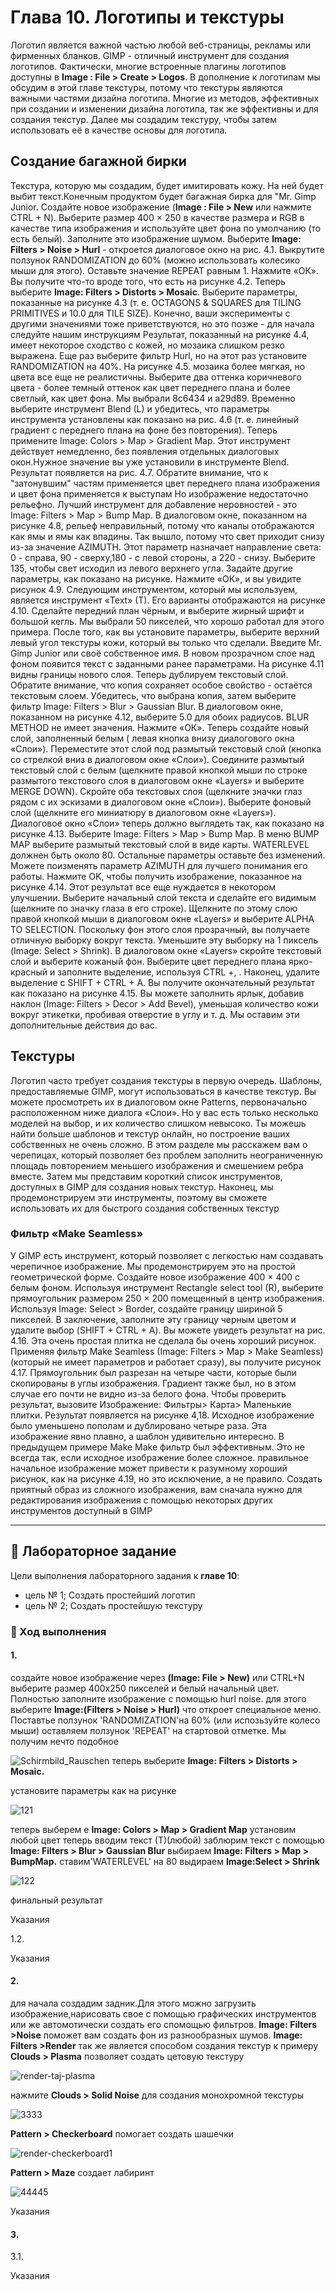 # Глава 10. Логотипы и текстуры

Логотип является важной частью любой веб-страницы,
рекламы или фирменных бланков. GIMP - отличный
инструмент для создания логотипов. Фактически, многие встроенные
плагины логотипов доступны в __Image : File >
Create > Logos__. В дополнение к логотипам мы обсудим в
этой главе текстуры, потому что текстуры являются важными
частями дизайна логотипа. Многие из методов, эффективных 
при создании и изменении дизайна логотипа, так же эффективны и для
создания текстур. Далее мы создадим текстуру, чтобы 
затем использовать её в качестве основы для логотипа.

## Создание багажной бирки

Текстура, которую мы создадим, будет имитировать
кожу. На ней будет выбит текст.Конечным продуктом 
будет багажная бирка для "Mr. Gimp Junior.
Создайте новое изображение (__Image : File > New__ или
нажмите CTRL + N). Выберите размер 400 × 250 в качестве размера
и RGB в качестве типа изображения и используйте цвет фона 
по умолчанию (то есть белый).
Заполните это изображение шумом. Выберите __Image:
Filters > Noise > Hurl__ - откроется диалоговое окно
на рис. 4.1. Выкрутите ползунок RANDOMIZATION
до 60% (можно использовать колесико мыши для этого).
Оставьте значение REPEAT равным 1.
Нажмите «ОК». Вы получите что-то вроде того, что есть на рисунке 4.2.
Теперь выберите __Image: Filters > Distorts > Mosaic__.
Выберите параметры, показанные на рисунке 4.3
(т. е. OCTAGONS & SQUARES для TILING PRIMITIVES
и 10.0 для TILE SIZE). Конечно, ваши
эксперименты с другими значениями тоже приветствуются, 
но это позже - для начала следуйте нашим инструкциям
Результат, показанный на рисунке 4.4, имеет некоторое
сходство с кожей, но мозаика слишком
резко выражена. Еще раз выберите фильтр Hurl, но на этот раз установите RANDOMIZATION на 40%. На
рисунке 4.5. мозаика более мягкая, но
цвета все еще не реалистичны.
Выберите два оттенка коричневого цвета - более темный оттенок
как цвет переднего плана и более светлый, как
цвет фона. Мы выбрали 8c6434 и
a29d89. Временно выберите инструмент Blend (L)
и убедитесь, что параметры инструмента установлены как показано
на рис. 4.6 (т. е. линейный градиент с переднего плана
на фоне без повторения).
Теперь примените Image: Colors > Map > Gradient
Map. Этот инструмент действует немедленно, без
появления отдельных диалоговых окон.Нужное значение вы уже установили
в инструменте Blend. Результат появляется
на рис. 4.7. Обратите внимание, что к "затонувшим" частям 
применяется цвет переднего плана изображения и
цвет фона применяется к выступам
Но изображение недостаточно рельефно. Лучший инструмент для
добавление неровностей - это Image: Filters > Map > Bump Map.
В диалоговом окне, показанном на рисунке 4.8,
рельеф неправильный, потому что каналы отображаются как
ямы и ямы как впадины. Так вышло,
потому что свет приходит снизу из-за
значение AZIMUTH. Этот параметр назначает
направление света: 0 - справа, 90 -
сверху,180 - с левой стороны, а 220 - снизу. 
Выберите 135, чтобы свет исходил из
левого верхнего угла. Задайте другие параметры,
как показано на рисунке. Нажмите «ОК», и вы увидите рисунок 4.9.
Следующим инструментом, который мы используем, является инструмент «Text» (T).
Его варианты отображаются на рисунке 4.10. Сделайте передний план
чёрным, и выберите жирный шрифт
и большой кегль. Мы выбрали 50 пикселей, что
хорошо работал для этого примера. После того, как вы установите параметры, выберите
верхний левый угол текстуры кожи, который вы
только что сделали. Введите Mr. Gimp Junior или своё 
собственное имя. В новом прозрачном слое над фоном появится
текст с заданными ранее параметрами. На рисунке 4.11 видны
границы нового слоя.
Теперь дублируем текстовый слой. Обратите внимание, что копия сохраняет особое
свойство - остаётся текстовым слоем. Убедитесь, что выбрана копия, затем выберите фильтр Image: Filters > Blur > Gaussian Blur.
В диалоговом окне, показанном на рисунке 4.12, выберите 5.0
для обоих радиусов. BLUR METHOD не имеет значения. Нажмите «ОК».
Теперь создайте новый слой, заполненный белым (
левая кнопка внизу диалогового окна «Слои»).
Переместите этот слой под размытый текстовый слой
(кнопка со стрелкой вниз в диалоговом окне «Слои»).
Соедините размытый текстовый слой с белым
(щелкните правой кнопкой мыши по строке размытого текстового слоя в
диалоговом окне «Layers» и выберите MERGE DOWN).
Скройте оба текстовых слоя (щелкните значки глаз рядом с их эскизами в диалоговом окне «Слои»). Выберите
фоновый слой (щелкните его миниатюру в
диалоговом окне «Layers»). Диалоговое окно «Слои» теперь должно выглядеть так, как показано на рисунке
4.13. Выберите Image: Filters > Map > Bump
Map. В меню BUMP MAP выберите
размытый текстовый слой в виде карты. WATERLEVEL
должнен быть около 80. Остальные параметры оставьте без изменений. 
Можете поизменять параметр AZIMUTH для лучшего понимания его работы. Нажмите OK, чтобы получить изображение, показанное на рисунке 4.14.
Этот результат все еще нуждается в некотором улучшении.
Выберите начальный слой текста и сделайте его видимым
(щелкните по значку глаза в его строке). Щелкните по этому слою правой кнопкой мыши
в диалоговом окне «Layers» и выберите ALPHA TO
SELECTION. Поскольку фон этого слоя
прозрачный, вы получаете отличную выборку вокруг
текста. Уменьшите эту выборку на 1 пиксель (Image:
Select > Shrink).
В диалоговом окне «Layers» скройте текстовый слой и
выберите кожаный фон. Выберите цвет переднего плана ярко-красный и заполните выделение,
используя CTRL +, . Наконец, удалите выделение
с SHIFT + CTRL + A. Вы получите окончательный результат
как показано на рисунке 4.15.
Вы можете заполнить ярлык, добавив
наклон (Image: Filters > Decor > Add Bevel), уменьшая
количество кожи вокруг этикетки,
пробивая отверстие в углу и т. д. Мы
оставим эти дополнительные действия до вас.

## Текстуры

Логотип часто требует создания текстуры в первую очередь.
Шаблоны, предоставляемые GIMP, могут использоваться в качестве текстур.
Вы можете просмотреть их в диалоговом окне
Patterns, первоначально расположенном ниже диалога «Слои».
Но у вас есть только несколько моделей на выбор, и их количество слишком невысоко. Ты можешь найти
больше шаблонов и текстур онлайн, но построение
ваших собственных не очень сложно.
В этом разделе мы расскажем вам о черепицах,
который позволяет без проблем заполнить неограниченную площадь
повторением меньшего изображения и смешением
ребра вместе. Затем мы представим короткий список
инструментов, доступных в GIMP для создания новых
текстур. Наконец, мы продемонстрируем эти инструменты, поэтому
вы сможете использовать их для быстрого создания собственных текстур

### Фильтр «Make Seamless»

У GIMP есть инструмент, который позволяет с легкостью нам создавать черепичное
изображение. Мы продемонстрируем это на простой
геометрической форме. Создайте новое изображение 400 × 400
с белым фоном. Используя инструмент Rectangle
select tool (R), выберите прямоугольник размером 250 × 200
помещенный в центр изображения. Используя Image: Select >
Border, создайте границу шириной 5 пикселей. В заключение,
заполните эту границу черным цветом и удалите
выбор (SHIFT + CTRL + A). Вы можете увидеть результат на рис. 4.16.
Эта очень простая плитка не сделала бы очень
хороший рисунок. Применяя фильтр Make Seamless
(Image: Filters > Map > Make Seamless)
(который не имеет параметров и работает сразу),
вы получите рисунок 4.17. Прямоугольник был разрезан на четыре части, которые были скопированы в
углы изображения. Градиент также был, но в этом случае его почти
не видно из-за белого фона.
Чтобы проверить результат, вызовите Изображение: Фильтры>
Карта> Маленькие плитки. Результат появляется на рисунке
4,18. Исходное изображение было уменьшено пополам и дублировано четыре раза. Эта
изображение явно плавно, а шаблон
удивительно интересно.
В предыдущем примере Make Make
фильтр был эффективным. Это не всегда так, если
исходное изображение более сложное.
правильное начальное изображение может привести к разумному
хороший рисунок, как на рисунке 4.19, но это
исключение, а не правило. Создать приятный
образ из сложного изображения, вам сначала нужно
для редактирования изображения с помощью некоторых других инструментов
доступный в GIMP

---

## 📝 Лабораторное задание

Цели выполнения лабораторного задания к __главе 10__:

- цель № 1;
Создать простейший логотип 
- цель № 2;
Создать простейшую текстуру


### 🔴 Ход выполнения

#### 1. 

создайте новое изображение через __(Image: File > New)__ или CTRL+N
выберите размер 400х250 пикселей и белый начальный цвет.
Полностью заполните изображение с помощью hurl noise.
для этого выберите __Image:(Filters > Noise > Hurl)__ что откроет специальное меню. Поставтье ползунок 'RANDOMIZATION'на 60% (или испозьзуйте колесо мыши) оставляем ползунок 'REPEAT' на стартовой отметке. Мы получим нечто подобное 

![Schirmbild_Rauschen](files/Schirmbild_Rauschen.jpg)
теперь выберите __Image: Filters > Distorts > Mosaic.__

установите параметры как на рисунке

![121](files/121.png)

теперь выберем e __Image: Colors > Map > Gradient
Map__ установим любой цвет 
теперь вводим текст (Т)(любой)
заблюрим текст с помощью  __Image: Filters > Blur > Gaussian Blur__
выбираем __Image: Filters > Map > BumpMap.__
ставим'WATERLEVEL' на 80
выдираем __Image:Select > Shrink__ 

![122](files/122.png)

финальный результат


Указания

1.2.

Указания

#### 2. 
для начала создадим задник.Для этого можно загрузить изображение,нарисовать свое с помощью графических инструментов или же автомотически создать его спомощью фильтров. __Image: Filters >Noise__ поможет вам создать фон из разнообразных шумов.
__Image: Filters >Render__ так же является способом создания текстур 
к примеру  __Clouds > Plasma__
позволяет создать цетовую текстуру



![render-taj-plasma](files/render-taj-plasma.jpg)



нажмите __Clouds > Solid Noise__
для создания монохромной текстуры



![3333](files/3333.jpg)



__Pattern > Checkerboard__ помогает создать шашечки

![render-checkerboard1](files/render-checkerboard1.jpg)






 __Pattern > Maze__ создает лабиринт

![44445](files/44445.jpg)

Указания

#### 3. 

3.1.

Указания
